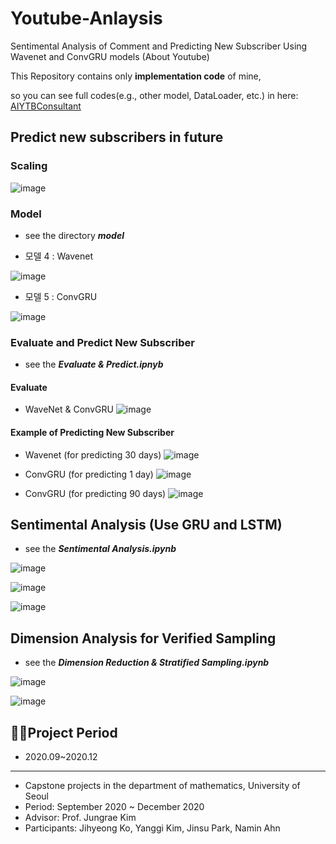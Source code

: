 # Youtube-Anlaysis
Sentimental Analysis of Comment and Predicting New Subscriber Using Wavenet and ConvGRU models (About Youtube)

This Repository contains only **implementation code** of mine,

so you can see full codes(e.g., other model, DataLoader, etc.) in here: [AIYTBConsultant](https://github.com/sjinu96/AIYTBConsultant)


## Predict new subscribers in future

### Scaling

![image](https://user-images.githubusercontent.com/71121461/150080834-1063ec4e-5511-4cd0-ba78-17f669e2d94d.png)

### Model
* see the directory ***model***

* 모델 4 : Wavenet

![image](https://user-images.githubusercontent.com/71121461/130923095-44d43420-fb92-4345-ad9c-88d35f6a9c3c.png)
* 모델 5 : ConvGRU

![image](https://user-images.githubusercontent.com/71121461/130923134-63224b2a-b4d8-4023-aeac-f47128b5229e.png)

### Evaluate and Predict New Subscriber
* see the ***Evaluate & Predict.ipnyb***

#### Evaluate

* WaveNet & ConvGRU
![image](https://user-images.githubusercontent.com/71121461/130932926-e655c60a-3f55-4d16-ab7a-8a9d5105123c.png)


#### Example of Predicting New Subscriber

* Wavenet (for predicting 30 days)
![image](https://user-images.githubusercontent.com/71121461/130923410-967d38a7-f8ec-44e8-aa35-435ba956e53b.png)

* ConvGRU (for predicting 1 day)
![image](https://user-images.githubusercontent.com/71121461/130924269-7851e75b-fddb-42d4-9d9f-3bdd107d7de6.png)

* ConvGRU (for predicting 90 days)
![image](https://user-images.githubusercontent.com/71121461/130932578-2a0189c7-2703-476c-9bc1-8ba4b636715a.png)



## Sentimental Analysis (Use GRU and LSTM)
* see the ***Sentimental Analysis.ipynb***


![image](https://user-images.githubusercontent.com/71121461/130931929-b6b4bd6e-631c-41ce-843c-09671253e52a.png)

![image](https://user-images.githubusercontent.com/71121461/130933242-203a5c10-534d-4d58-a393-e1594884a76b.png)


![image](https://user-images.githubusercontent.com/71121461/130932244-af5cb52f-0fed-448a-afbf-690af4d2a717.png)


## Dimension Analysis for Verified Sampling
* see the ***Dimension Reduction & Stratified Sampling.ipynb***

![image](https://user-images.githubusercontent.com/71121461/130931765-9e49f0bb-c7aa-4572-8e15-bc466c0c14ae.png)

![image](https://user-images.githubusercontent.com/71121461/130931787-50220c03-fc25-4b91-b06e-2b857490d4ac.png)







## 🏃‍♂️Project Period
* 2020.09~2020.12

---
* Capstone projects in the department of mathematics, University of Seoul
* Period: September 2020 ~ December 2020
* Advisor: Prof. Jungrae Kim
* Participants: Jihyeong Ko, Yanggi Kim, Jinsu Park, Namin Ahn


